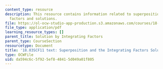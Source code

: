 ```yaml
---
content_type: resource
description: This resource contains information related to superposition and integrating
  factors and solutions.
file: https://ol-ocw-studio-app-production.s3.amazonaws.com/courses/18-03sc-differential-equations-fall-2011/da594c6c5f925ef848415d049a01f805_MIT18_03SCF11_s5_5text.pdf
file_type: application/pdf
learning_resource_types: []
parent_title: Solution by Integrating Factors
parent_type: CourseSection
resourcetype: Document
title: '18.03SCF11 text: Superposition and the Integrating Factors Solution'
type: OCWFile
uid: da594c6c-5f92-5ef8-4841-5d049a01f805
---
```

